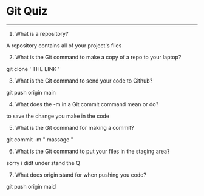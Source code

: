 # Git Quiz



---

1. What is a repository?

<!-- Write your answer under here --> A repository contains all of your project's files

2. What is the Git command to make a copy of a repo to your laptop?

<!-- Write your answer under here --> git clone ' THE LINK '

3. What is the Git command to send your code to Github?

<!-- Write your answer under here --> git push origin main

4. What does the -m in a Git commit command mean or do?

<!-- Write your answer here --> to save the change you make in the code

5. What is the Git command for making a commit?

<!-- Write your answer here --> git commit -m " massage "

6. What is the Git command to put your files in the staging area?

<!-- Write your answer here --> sorry i didt under stand the Q

7. What does origin stand for when pushing you code?

<!-- Write your answer here --> git push origin maid
